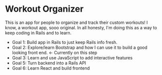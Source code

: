 # Workout Organizer

This is an app for people to organize and track their custom workouts! I know, a workout app, sooo original. In all honesty, I'm doing this as a way to keep coding in Rails and to learn. 

- Goal 1: Build app in Rails to just keep Rails info fresh. 
- Goal 2: Explore/learn Bootstrap and how I can use it to build a good looking front end. <- Currently on this step 
- Goal 3: Learn and use JavaScript to add interactive features 
- Goal 5: Turn backend into a Rails API
- Goal 6: Learn React and build frontend 
